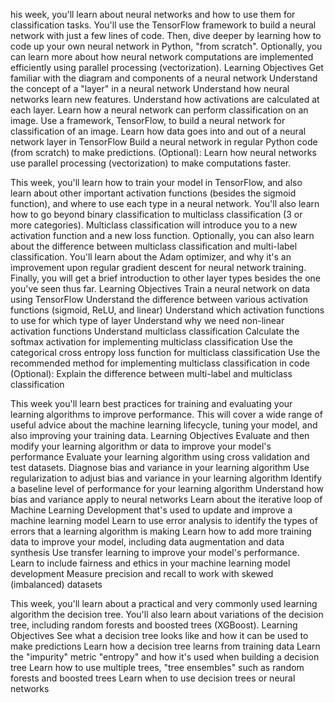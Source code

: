 his week, you'll learn about neural networks and how to use them for classification tasks. You'll use the TensorFlow framework to build a neural network with just a few lines of code. Then, dive deeper by learning how to code up your own neural network in Python, "from scratch". Optionally, you can learn more about how neural network computations are implemented efficiently using parallel processing (vectorization).
Learning Objectives
Get familiar with the diagram and components of a neural network
Understand the concept of a "layer" in a neural network
Understand how neural networks learn new features.
Understand how activations are calculated at each layer.
Learn how a neural network can perform classification on an image.
Use a framework, TensorFlow, to build a neural network for classification of an image.
Learn how data goes into and out of a neural network layer in TensorFlow
Build a neural network in regular Python code (from scratch) to make predictions.
(Optional): Learn how neural networks use parallel processing (vectorization) to make computations faster.


This week, you'll learn how to train your model in TensorFlow, and also learn about other important activation functions (besides the sigmoid function), and where to use each type in a neural network. You'll also learn how to go beyond binary classification to multiclass classification (3 or more categories). Multiclass classification will introduce you to a new activation function and a new loss function. Optionally, you can also learn about the difference between multiclass classification and multi-label classification. You'll learn about the Adam optimizer, and why it's an improvement upon regular gradient descent for neural network training. Finally, you will get a brief introduction to other layer types besides the one you've seen thus far.
Learning Objectives
Train a neural network on data using TensorFlow
Understand the difference between various activation functions (sigmoid, ReLU, and linear)
Understand which activation functions to use for which type of layer
Understand why we need non-linear activation functions
Understand multiclass classification
Calculate the softmax activation for implementing multiclass classification
Use the categorical cross entropy loss function for multiclass classification
Use the recommended method for implementing multiclass classification in code
(Optional): Explain the difference between multi-label and multiclass classification


This week you'll learn best practices for training and evaluating your learning algorithms to improve performance. This will cover a wide range of useful advice about the machine learning lifecycle, tuning your model, and also improving your training data.
Learning Objectives
Evaluate and then modify your learning algorithm or data to improve your model's performance
Evaluate your learning algorithm using cross validation and test datasets.
Diagnose bias and variance in your learning algorithm
Use regularization to adjust bias and variance in your learning algorithm
Identify a baseline level of performance for your learning algorithm
Understand how bias and variance apply to neural networks
Learn about the iterative loop of Machine Learning Development that's used to update and improve a machine learning model
Learn to use error analysis to identify the types of errors that a learning algorithm is making
Learn how to add more training data to improve your model, including data augmentation and data synthesis
Use transfer learning to improve your model's performance.
Learn to include fairness and ethics in your machine learning model development
Measure precision and recall to work with skewed (imbalanced) datasets



This week, you'll learn about a practical and very commonly used learning algorithm the decision tree. You'll also learn about variations of the decision tree, including random forests and boosted trees (XGBoost).
Learning Objectives
See what a decision tree looks like and how it can be used to make predictions
Learn how a decision tree learns from training data
Learn the "impurity" metric "entropy" and how it's used when building a decision tree
Learn how to use multiple trees, "tree ensembles" such as random forests and boosted trees
Learn when to use decision trees or neural networks
